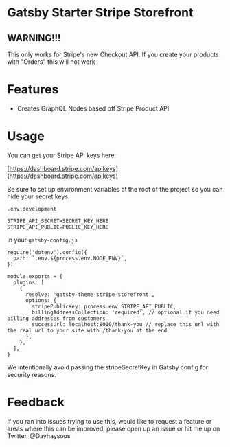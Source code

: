 # Gatsby Starter Stripe Storefront

## WARNING!!!

This only works for Stripe's new Checkout API. If you create your products with "Orders" this will not work


# Features

- Creates GraphQL Nodes based off Stripe Product API

# Usage


You can get your Stripe API keys here:

[https://dashboard.stripe.com/apikeys](https://dashboard.stripe.com/apikeys)

Be sure to set up environment variables at the root of the project so you can hide your secret keys:

`.env.development`

```
STRIPE_API_SECRET=SECRET_KEY_HERE
STRIPE_API_PUBLIC=PUBLIC_KEY_HERE

```


In your `gatsby-config.js`

```
require('dotenv').config({
  path: `.env.${process.env.NODE_ENV}`,
})

module.exports = {
  plugins: [
    {
      resolve: 'gatsby-theme-stripe-storefront',
      options: {
        stripePublicKey: process.env.STRIPE_API_PUBLIC,
        billingAddressCollection: 'required', // optional if you need billing addresses from customers
        successUrl: localhost:8000/thank-you // replace this url with the real url to your site with /thank-you at the end
      },
    },
  ],
}

```

We intentionally avoid passing the stripeSecretKey in Gatsby config for security reasons.


# Feedback

If you ran into issues trying to use this, would like to request a feature or areas where this can be improved, please open up an issue or hit me up on Twitter. @Dayhaysoos
